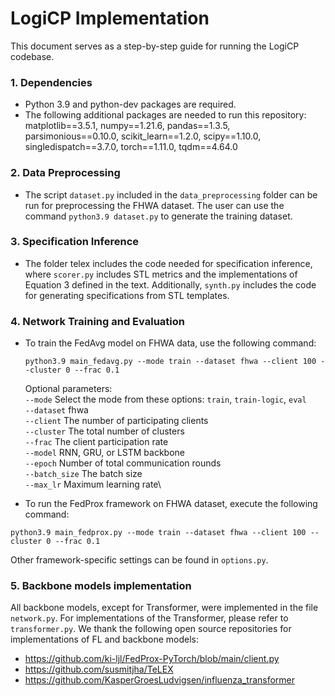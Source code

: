 LogiCP Implementation 
===============

This document serves as a step-by-step guide for running the LogiCP codebase. 


### 1. Dependencies
- Python 3.9 and python-dev packages are required. 
- The following additional packages are needed to run this repository: 
matplotlib==3.5.1, numpy==1.21.6, pandas==1.3.5, parsimonious==0.10.0, scikit_learn==1.2.0, scipy==1.10.0, singledispatch==3.7.0, torch==1.11.0, tqdm==4.64.0


### 2. Data Preprocessing 
- The script `dataset.py` included in the `data_preprocessing` folder can be run for preprocessing the FHWA dataset. The user can use the command `python3.9 dataset.py` to generate the training dataset. 

### 3. Specification Inference 
- The folder telex includes the code needed for specification inference, where `scorer.py` includes STL metrics and the implementations of Equation 3 defined in the text. 
Additionally, `synth.py` includes the code for generating specifications from STL templates. 

### 4. Network Training and Evaluation 
- To train the FedAvg model on FHWA data, use the following command: 
    ```
    python3.9 main_fedavg.py --mode train --dataset fhwa --client 100 --cluster 0 --frac 0.1
    ```
    Optional parameters:\
    `--mode` Select the mode from these options: `train`, `train-logic`, `eval`\
    `--dataset` fhwa\
    `--client` The number of participating clients \
    `--cluster` The total number of clusters \
    `--frac` The client participation rate\
    `--model` RNN, GRU, or LSTM backbone\
    `--epoch` Number of total communication rounds\
    `--batch_size` The batch size\
    `--max_lr` Maximum learning rate\

- To run the FedProx framework on FHWA dataset, execute the following command: 
```
python3.9 main_fedprox.py --mode train --dataset fhwa --client 100 --cluster 0 --frac 0.1
```

Other framework-specific settings can be found in `options.py`.

### 5. Backbone models implementation
All backbone models, except for Transformer, were implemented in the file `network.py`. For implementations of the Transformer, please refer to `transformer.py`. We thank the following open source repositories for implementations of FL and backbone models:

- https://github.com/ki-ljl/FedProx-PyTorch/blob/main/client.py 
- https://github.com/susmitjha/TeLEX 
- https://github.com/KasperGroesLudvigsen/influenza_transformer 